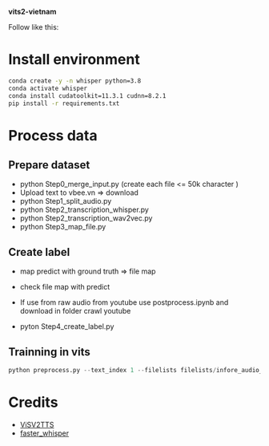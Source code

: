 **vits2-vietnam**

Follow like this:

# Install environment

```bash
conda create -y -n whisper python=3.8
conda activate whisper
conda install cudatoolkit=11.3.1 cudnn=8.2.1
pip install -r requirements.txt
```

# Process data

## Prepare dataset

- python Step0_merge_input.py (create each file <= 50k character )
- Upload text to vbee.vn => download
- python Step1_split_audio.py
- python Step2_transcription_whisper.py
- python Step2_transcription_wav2vec.py
- python Step3_map_file.py

## Create label

- map predict with ground truth => file map

- check file map with predict

- If use from raw audio from youtube use postprocess.ipynb and download in folder crawl youtube

- pyton Step4_create_label.py

## Trainning in vits

```python
python preprocess.py --text_index 1 --filelists filelists/infore_audio_text_train_filelist.txt filelists/infore_audio_text_val_filelist.txt filelists/infore_audio_text_test_filelist.txt --text_cleaners basic_cleaners
```

# Credits

- [ViSV2TTS](https://github.com/v-nhandt21/ViSV2TTS)
- [faster_whisper](https://github.com/guillaumekln/faster-whisper)
